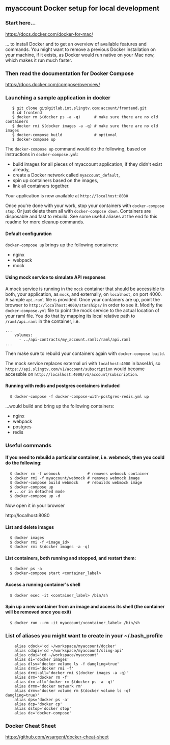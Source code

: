 ## myaccount Docker setup for local development

### Start here...

https://docs.docker.com/docker-for-mac/

... to install Docker and to get an overview of available features and commands. You might want to remove a previous Docker installation on your machine, if it exists, as Docker would run native on your Mac now, which makes it run much faster.

### Then read the documentation for Docker Compose

https://docs.docker.com/compose/overview/

### Launching a sample application in docker

       $ git clone git@gitlab.int.slingtv.com:account/frontend.git
       $ cd frontend
       $ docker rm $(docker ps -a -q)      # make sure there are no old containers
       $ docker rmi $(docker images -a -q) # make sure there are no old images
       $ docker-compose build              # optional
       $ docker-compose up

The `docker-compose up` command would do the following, based on instructions in `docker-compose.yml`:
 - build images for all pieces of myaccount application, if they didn't exist already,
 - create a Docker network called `myaccount_default`,
 - spin up containers based on the images,
 - link all containers together.

Your application is now available at `http://localhost:8080`

Once you're done with your work, stop your containers with `docker-compose stop`. Or just delete them all with `docker-compose down`. Containers are disposable and fast to rebuild. See some useful aliases at the end fo this readme for more cleanup commands.

#### Default configuration

`docker-compose up` brings up the following containers:

- nginx
- webpack
- mock

#### Using mock service to simulate API responses

A mock service is running in the `mock` container that should be accessible to both, your application, as `mock`, and externally, on `localhost`, on port 4000. A sample `api.raml` file is provided. Once your containers are up, point the browser to `http://localhost:4000/starships/` in order to see it. Modify the `docker-compose.yml` file to point the mock service to the actual location of your raml file. You do that by mapping its local relative path to `/raml/api.raml` in the container, i.e.

```
...
    volumes:
      - ../api-contracts/my_account.raml:/raml/api.raml
...
```

Then make sure to rebuild your containers again with `docker-compose build`.

The mock service replaces external uri with `localhost:4000` in baseUri, so `https://api.slingtv.com/v1/account/subscription` would become accessble on `http://localhost:4000/v1/account/subscription`.


#### Running with redis and postgres containers included

      $ docker-compose -f docker-compose-with-postgres-redis.yml up

...would build and bring up the following containers:

- nginx
- webpack
- postgres
- redis


### Useful commands

#### If you need to rebuild a particular container, i.e. webmock, then you could do the following:

      $ docker rm -f webmock            # removes webmock container
      $ docker rmi -f myaccount/webmock # removes webmock image
      $ docker-compose build webmock    # rebuilds webmock image
      $ docker-compose up
      # ...or in detached mode
      $ docker-compose up -d

Now open it in your browser

http://localhost:8080


#### List and delete images

      $ docker images
      $ docker rmi -f <image_id>
      $ docker rmi $(docker images -a -q)

#### List containers, both running and stopped, and restart them:

      $ docker ps -a
      $ docker-compose start <container_label>

#### Access a running container's shell

      $ docker exec -it <container_label> /bin/sh

#### Spin up a new container from an image and access its shell (the container will be removed once you exit)

      $ docker run --rm -it myaccount/<container_label> /bin/sh

### List of aliases you might want to create in your ~/.bash_profile

        alias cdock='cd ~/workspace/myaccount/docker'
        alias cdapi='cd ~/workspace/myaccount/sling-api'
        alias cdui='cd ~/workspace/myaccount'
        alias di='docker images'
        alias dlsv='docker volume ls -f dangling=true'
        alias drmi='docker rmi -f'
        alias drmi-all='docker rmi $(docker images -a -q)'
        alias drm='docker rm -f'
        alias drm-all='docker rm $(docker ps -a -q)'
        alias drmn='docker network rm'
        alias drmv='docker volume rm $(docker volume ls -qf dangling=true)'
        alias dps='docker ps -a'
        alias dcp='docker cp'
        alias dstop='docker stop'
        alias dc='docker-compose'


### Docker Cheat Sheet

https://github.com/wsargent/docker-cheat-sheet


